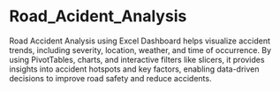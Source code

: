 # Road_Acident_Analysis
Road Accident Analysis using Excel Dashboard helps visualize accident trends, including severity, location, weather, and time of occurrence. By using PivotTables, charts, and interactive filters like slicers, it provides insights into accident hotspots and key factors, enabling data-driven decisions to improve road safety and reduce accidents.
